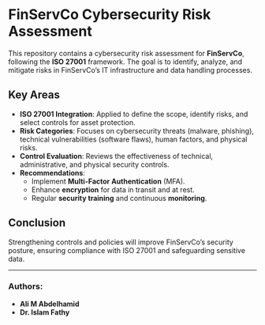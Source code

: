 # FinServCo Cybersecurity Risk Assessment

This repository contains a cybersecurity risk assessment for **FinServCo**, following the **ISO 27001** framework. The goal is to identify, analyze, and mitigate risks in FinServCo’s IT infrastructure and data handling processes.

## Key Areas
- **ISO 27001 Integration**: Applied to define the scope, identify risks, and select controls for asset protection.
- **Risk Categories**: Focuses on cybersecurity threats (malware, phishing), technical vulnerabilities (software flaws), human factors, and physical risks.
- **Control Evaluation**: Reviews the effectiveness of technical, administrative, and physical security controls.
- **Recommendations**:
  - Implement **Multi-Factor Authentication** (MFA).
  - Enhance **encryption** for data in transit and at rest.
  - Regular **security training** and continuous **monitoring**.

## Conclusion
Strengthening controls and policies will improve FinServCo’s security posture, ensuring compliance with ISO 27001 and safeguarding sensitive data.

---

### Authors:
- **Ali M Abdelhamid**
- **Dr. Islam Fathy**

